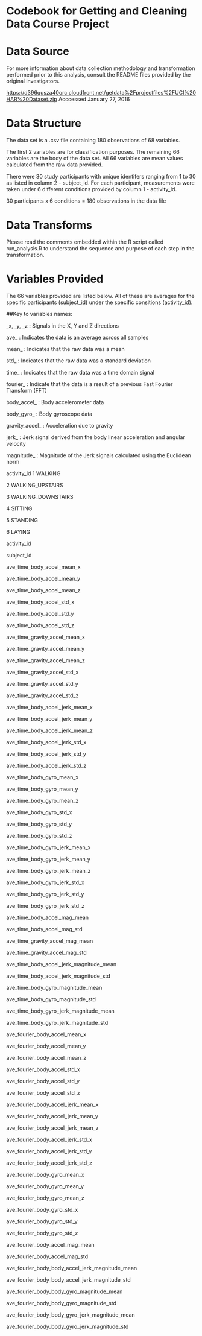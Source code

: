 # Codebook for Getting and Cleaning Data Course Project

# Data Source
For more information about data collection methodology and transformation performed prior to this analysis, consult the README files provided by the original investigators.

https://d396qusza40orc.cloudfront.net/getdata%2Fprojectfiles%2FUCI%20HAR%20Dataset.zip
Acccessed January 27, 2016


# Data Structure
The data set is a .csv file containing 180 observations of 68 variables.

The first 2 variables are for classification purposes. The remaining 66 variables are the body of the data set. All 66 variables are mean values calculated from the raw data provided.

There were 30 study participants with unique identifers ranging from 1 to 30 as listed in column 2 - subject_id. For each participant, measurements were taken under 6 different conditions provided by column 1 - activity_id.

30 participants x 6 conditions = 180 observations in the data file


# Data Transforms
Please read the comments embedded within the R script called run_analysis.R to understand the sequence and purpose of each step in the transformation.


# Variables Provided
The 66 variables provided are listed below. All of these are averages for the specific participants (subject_id) under the specific consitions (activity_id).

##Key to variables names:

_x, _y, _z : Signals in the X, Y and Z directions

ave_ : Indicates the data is an average across all samples

mean_ : Indicates that the raw data was a mean

std_ : Indicates that the raw data was a standard deviation

time_ : Indicates that the raw data was a time domain signal

fourier_ : Indicate that the data is a result of a previous Fast Fourier Transform (FFT)

body_accel_ : Body accelerometer data

body_gyro_ : Body gyroscope data

gravity_accel_ : Acceleration due to gravity

jerk_ : Jerk signal derived from the body linear acceleration and angular velocity 

magnitude_ : Magnitude of the Jerk signals calculated using the Euclidean norm


activity_id
1 WALKING

2 WALKING_UPSTAIRS

3 WALKING_DOWNSTAIRS

4 SITTING

5 STANDING

6 LAYING


activity_id 

subject_id

ave_time_body_accel_mean_x

ave_time_body_accel_mean_y

ave_time_body_accel_mean_z

ave_time_body_accel_std_x

ave_time_body_accel_std_y

ave_time_body_accel_std_z

ave_time_gravity_accel_mean_x

ave_time_gravity_accel_mean_y

ave_time_gravity_accel_mean_z

ave_time_gravity_accel_std_x

ave_time_gravity_accel_std_y

ave_time_gravity_accel_std_z

ave_time_body_accel_jerk_mean_x

ave_time_body_accel_jerk_mean_y

ave_time_body_accel_jerk_mean_z

ave_time_body_accel_jerk_std_x

ave_time_body_accel_jerk_std_y

ave_time_body_accel_jerk_std_z

ave_time_body_gyro_mean_x

ave_time_body_gyro_mean_y

ave_time_body_gyro_mean_z

ave_time_body_gyro_std_x

ave_time_body_gyro_std_y

ave_time_body_gyro_std_z

ave_time_body_gyro_jerk_mean_x

ave_time_body_gyro_jerk_mean_y

ave_time_body_gyro_jerk_mean_z

ave_time_body_gyro_jerk_std_x

ave_time_body_gyro_jerk_std_y

ave_time_body_gyro_jerk_std_z

ave_time_body_accel_mag_mean

ave_time_body_accel_mag_std

ave_time_gravity_accel_mag_mean

ave_time_gravity_accel_mag_std

ave_time_body_accel_jerk_magnitude_mean

ave_time_body_accel_jerk_magnitude_std

ave_time_body_gyro_magnitude_mean

ave_time_body_gyro_magnitude_std

ave_time_body_gyro_jerk_magnitude_mean

ave_time_body_gyro_jerk_magnitude_std

ave_fourier_body_accel_mean_x

ave_fourier_body_accel_mean_y

ave_fourier_body_accel_mean_z

ave_fourier_body_accel_std_x

ave_fourier_body_accel_std_y

ave_fourier_body_accel_std_z

ave_fourier_body_accel_jerk_mean_x

ave_fourier_body_accel_jerk_mean_y

ave_fourier_body_accel_jerk_mean_z

ave_fourier_body_accel_jerk_std_x

ave_fourier_body_accel_jerk_std_y

ave_fourier_body_accel_jerk_std_z

ave_fourier_body_gyro_mean_x

ave_fourier_body_gyro_mean_y

ave_fourier_body_gyro_mean_z

ave_fourier_body_gyro_std_x

ave_fourier_body_gyro_std_y

ave_fourier_body_gyro_std_z

ave_fourier_body_accel_mag_mean

ave_fourier_body_accel_mag_std

ave_fourier_body_body_accel_jerk_magnitude_mean

ave_fourier_body_body_accel_jerk_magnitude_std

ave_fourier_body_body_gyro_magnitude_mean

ave_fourier_body_body_gyro_magnitude_std

ave_fourier_body_body_gyro_jerk_magnitude_mean

ave_fourier_body_body_gyro_jerk_magnitude_std

